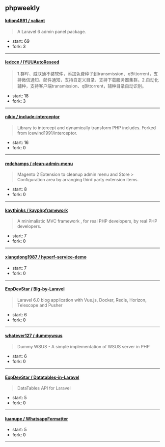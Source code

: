 ## phpweekly

#### [kdion4891 / valiant](https://github.com/kdion4891/valiant)

> A Laravel 6 admin panel package.

+ start: 69
+ fork: 3

----


#### [ledccn / IYUUAutoReseed](https://github.com/ledccn/IYUUAutoReseed)

> 1.群晖、威联通不装软件，添加免费种子到transmission、qBittorrent，支持微信通知、邮件通知，支持自定义目录、支持下载服务器集群。2.自动化辅种，支持客户端transmission、qBittorrent，辅种目录自动识别。

+ start: 18
+ fork: 3

----


#### [nikic / include-interceptor](https://github.com/nikic/include-interceptor)

> Library to intercept and dynamically transform PHP includes. Forked from icewind1991/interceptor.

+ start: 16
+ fork: 0

----


#### [redchamps / clean-admin-menu](https://github.com/redchamps/clean-admin-menu)

> Magento 2 Extension to cleanup admin menu and Store > Configuration area by arranging third party extension items.

+ start: 8
+ fork: 0

----


#### [kaythinks / kayphpframework](https://github.com/kaythinks/kayphpframework)

> A minimalistic MVC framework , for real PHP developers, by real PHP developers.

+ start: 7
+ fork: 0

----


#### [xiangdong1987 / hyperf-service-demo](https://github.com/xiangdong1987/hyperf-service-demo)

> 

+ start: 7
+ fork: 0

----


#### [ExpDevStar / Blg-by-Laravel](https://github.com/ExpDevStar/Blg-by-Laravel)

> Laravel 6.0 blog application with Vue.js, Docker, Redis, Horizon, Telescope and Pusher

+ start: 6
+ fork: 0

----


#### [whatever127 / dummywsus](https://github.com/whatever127/dummywsus)

> Dummy WSUS - A simple implementation of WSUS server in PHP

+ start: 6
+ fork: 0

----


#### [ExpDevStar / Datatables-in-Laravel](https://github.com/ExpDevStar/Datatables-in-Laravel)

> DataTables API for Laravel

+ start: 5
+ fork: 0

----


#### [luanupe / WhatsappFormatter](https://github.com/luanupe/WhatsappFormatter)

> 

+ start: 5
+ fork: 0

----

